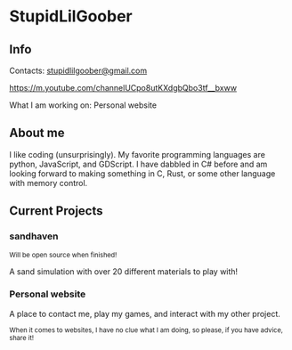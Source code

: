 # StupidLilGoober

## Info
Contacts:
stupidlilgoober@gmail.com

https://m.youtube.com/channelUCpo8utKXdgbQbo3tf__bxww

What I am working on:
Personal website

## About me
I like coding (unsurprisingly). My favorite programming languages are python, JavaScript, and GDScript. I have dabbled in C# before and am looking forward to making something in C, Rust, or some other language with memory control.

## Current Projects
### sandhaven
<sub>Will be open source when finished!<sub>

A sand simulation with over 20 different materials to play with!
### Personal website
A place to contact me, play my games, and interact with my other project. 

<sub>When it comes to websites, I have no clue what I am doing, so please, if you have advice, share it!</sub>
